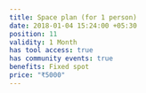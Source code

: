 ```yaml
---
title: Space plan (for 1 person)
date: 2018-01-04 15:24:00 +05:30
position: 11
validity: 1 Month
has tool access: true
has community events: true
benefits: Fixed spot
price: "₹5000"
---
```


